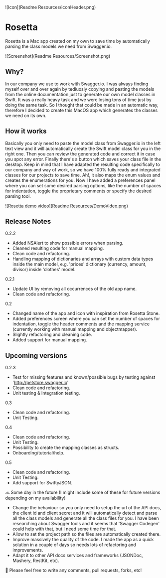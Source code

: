![Icon](Readme Resources/iconHeader.png)

# Rosetta

Rosetta is a Mac app created on my own to save time by automatically parsing the class models we need from Swagger.io.

![Screenshot](Readme Resources/Screenshot.png)

## Why?
In our company we use to work with Swagger.io. I was always finding myself over and over again by tediuosly copying and pasting the models from the online documentation just to generate our own model classes in Swift. It was a really heavy task and we were losing tons of time just by doing the same task. So I thought that could be made in an automatic way, therefore I decided to create this MacOS app which generates the classes we need on its own.

## How it works
Basically you only need to paste the model class from Swagger.io in the left text view and it will automatically create the Swift model class for you in the right one. Then you can review the generated code and correct it in case you spot any error. Finally there's a button which saves your class file in the desktop.
Keep in mind that I have adapted the resulting code specifically to our company and way of work, so we have 100% fully ready and integrated classes for our projects to save time. Ah!, it also maps the enum values and creates the enumerations for you. Now I have added a preferences panel where you can set some desired parsing options, like the number of spaces for indentation, toggle the proprietary comments or specify the desired parsing tool.

[![Rosetta demo video](Readme Resources/DemoVideo.png)](https://www.youtube.com/watch?v=wGnYYJuISlQ)

## Release Notes

0.2.2
- Added NSAlert to show possible errors when parsing.
- Cleaned resulting code for manual mapping.
- Clean code and refactoring.
- Handling mapping of dictionaries and arrays with custom data types inside the main model, e.g. 'prices' dictionary (currency, amount, divisor) inside 'clothes' model.

0.2.1
- Update UI by removing all occurrences of the old app name.
- Clean code and refactoring.

0.2
- Changed name of the app and icon with inspiration from Rosetta Stone.
- Added preferences screen where you can set the number of spaces for indentation, toggle the header comments and the mapping service (currently working with manual mapping and objectmapper).
- Slightly refactoring and cleaning code.
- Added support for manual mapping.

## Upcoming versions

0.2.3
- Test for missing features and known/possible bugs by testing against 'http://petstore.swagger.io'
- Clean code and refactoring.
- Unit testing & Integration testing.

0.3
- Clean code and refactoring.
- Unit Testing.

0.4
- Clean code and refactoring.
- Unit Testing.
- Possibility to create the mapping classes as structs.
- Onboarding/tutorial/help.

0.5
- Clean code and refactoring.
- Unit Testing.
- Add support for SwiftyJSON.

🔜 Some day in the future (I might include some of these for future versions depending on my availability)
- Change the behaviour so you only need to setup the url of the API docs, the client id and client secret and it will automatically detect and parse all the class models and generate all the class files for you. I have been researching about Swagger tools and it seems  that 'Swagger Codegen' could help with that, but I need some time for that.
- Allow to set the project path so the files are automatically created there.
- Improve massively the quality of the code. I made the app as a quick solution in a couple of days so needs lots of refactoring and improvements.
- Adapt it to other API docs services and frameworks (JSONDoc, Mashery, RestKit, etc).

💭 Please feel free to write any comments, pull requests, forks, etc!
